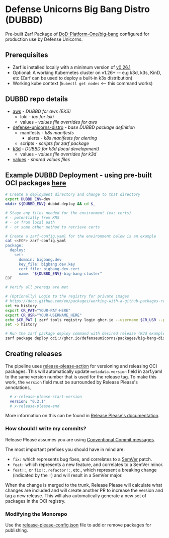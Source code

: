 # Defense Unicorns Big Bang Distro (DUBBD)

Pre-built Zarf Package of [DoD-Platform-One/big-bang](https://github.com/DoD-Platform-One/big-bang) configured for production use by Defense Unicorns.

## Prerequisites

- Zarf is installed locally with a minimum version of [v0.26.1](https://github.com/defenseunicorns/zarf/releases/tag/v0.26.1)
- Optional: A working Kubernetes cluster on v1.26+ -- e.g k3d, k3s, KinD, etc (Zarf can be used to deploy a built-in k3s distribution)
- Working kube context (`kubectl get nodes` <-- this command works)

## DUBBD repo details

- [aws](./aws/) - _DUBBD for aws (EKS)_
  - loki - _iac for loki_
  - values - _values file overrides for aws_
- [defense-unicorns-distro](./defense-unicorns-distro/) - _base DUBBD package definition_
  - manifests - _k8s manifests_
    - alerts - _k8s manifests for alerting_
  - scripts - _scripts for zarf package_
- [k3d](./k3d/) - _DUBBD for k3d (local development)_
  - values - _values file overrides for k3d_
- [values](./values/) - _shared values files_

## Example DUBBD Deployment - using pre-built OCI packages [here](https://github.com/orgs/defenseunicorns/packages?repo_name=uds-package-dubbd)

```bash
# Create a deployment directory and change to that directory
export DUBBD_ENV=dev
mkdir ${DUBBD_ENV}-dubbd-deploy && cd $_

# Stage any files needed for the environment (ex: certs)
# - potentially from KMS
# - or from local path
# - or some other method to retrieve certs

# Create a zarf-config.yaml for the environment below is an example
cat <<EOF> zarf-config.yaml
package:
  deploy:
    set:
      domain: bigbang.dev
      key_file: bigbang.dev.key
      cert_file: bigbang.dev.cert
      name: "${DUBBD_ENV}-big-bang-cluster"
EOF

# Verify all prereqs are met

# (Optionally) Login to the registry for private images
# https://docs.github.com/en/packages/working-with-a-github-packages-registry/working-with-the-container-registry#authenticating-with-a-personal-access-token-classic
set +o history
export CR_PAT="YOUR-PAT-HERE"
export CR_USR="YOUR-USERNAME_HERE"
echo $CR_PAT | zarf tools registry login ghcr.io --username $CR_USR --password-stdin
set -o history

# Run the zarf package deploy command with desired release (K3d example)
zarf package deploy oci://ghcr.io/defenseunicorns/packages/big-bang-distro-k3d/big-bang-distro-k3d:0.0.1-amd64 --oci-concurrency=15
```

## Creating releases

The pipeline uses [release-please-action](https://github.com/google-github-actions/release-please-action) for versioning and releasing OCI packages. This will automatically update `metadata.version` field in zarf.yaml to the same version number that is used for the release tag. To make this work, the `version` field must be surrounded by Release Please's annotations,

```yaml
  # x-release-please-start-version
  version: "0.2.1"
  # x-release-please-end
```

More information on this can be found in [Release Please's documentation](https://github.com/googleapis/release-please/blob/main/docs/customizing.md#updating-arbitrary-files).

### How should I write my commits?

Release Please assumes you are using [Conventional Commit messages](https://www.conventionalcommits.org/).

The most important prefixes you should have in mind are:

- `fix:` which represents bug fixes, and correlates to a [SemVer](https://semver.org/)
  patch.
- `feat:` which represents a new feature, and correlates to a SemVer minor.
- `feat!:`,  or `fix!:`, `refactor!:`, etc., which represent a breaking change
  (indicated by the `!`) and will result in a SemVer major.

When the change is merged to the trunk, Release Please will calculate what changes are included and will create another PR to increase the version and tag a new release. This will also automatically generate a new set of packages in the OCI registry.

### Modifying the Monorepo

Use the [release-please-config.json](release-please-config.json) file to add or remove packages for publishing.
